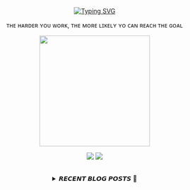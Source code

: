 
<div align="center">
  <br><br><br>
  <a href="https://beomcoder.tistory.com">
    <img src="https://readme-typing-svg.demolab.com?font=Fira+Code&pause=1000&color=B1F767&center=true&vCenter=true&width=435&lines=I'm+Beomwon+Lee%2C;AI+engineer%2C;interested+in+coding." alt="Typing SVG" />
  </a>
  
  <br>
  <p>ᴛʜᴇ ʜᴀʀᴅᴇʀ ʏᴏᴜ ᴡᴏʀᴋ, ᴛʜᴇ ᴍᴏʀᴇ ʟɪᴋᴇʟʏ ʏᴏ ᴄᴀɴ ʀᴇᴀᴄʜ ᴛʜᴇ ɢᴏᴀʟ</p>
  <p align="center">
    <img width="250" height="250" src="https://img1.daumcdn.net/thumb/R1280x0/?scode=mtistory2&fname=https%3A%2F%2Fblog.kakaocdn.net%2Fdn%2FbHRF73%2FbtrYUTnCsI8%2FlNkXeVnkuXFPzs3pKWOM60%2Fimg.png">
  </p>
  
  <p align="center"><a href="https://beomcoder.tistory.com/"><img src="https://img.shields.io/badge/blog-A9BCF5?style=flat-square&logo=Undertale&logoColor=white&link=https://beomcoder.tistory.com/"/></a>  <a href="mailto:viva.beom@gmail.com"><img src="https://img.shields.io/badge/mail-D0A9F5?style=flat-square&logo=Gmail&logoColor=white&link=mailto:viva.beom@gmail.com"/></a></p>
  <br>

  <details>
  <summary>𝙍𝙀𝘾𝙀𝙉𝙏 𝘽𝙇𝙊𝙂 𝙋𝙊𝙎𝙏𝙎 🚩</summary>
  <br>
  <div markdown="1">

  |index|date|title|
  |:---:|---|---|
|1|2023/06/27|[AWS pymysql [ 2006, "MySQL server has gone away (ConnectionResetError(104, 'Connection reset by peer'))] 에러 해결](https://beomcoder.tistory.com/83)|
|2|2023/06/27|[EC2 파이썬 서버 항상 실행되게 하기](https://beomcoder.tistory.com/82)|
|3|2023/06/22|[[구름레벨] '파손된 램' 파이썬 풀이](https://beomcoder.tistory.com/81)|
|4|2023/06/22|[[구름레벨] '버스 선택' (소희와 버스) 파이썬 풀이](https://beomcoder.tistory.com/80)|
|5|2023/06/21|[[구름레벨] 'T세포' 파이썬 풀이](https://beomcoder.tistory.com/79)|
|6|2023/06/21|[[구름레벨] '연속 점수' 파이썬 풀이](https://beomcoder.tistory.com/78)|
|7|2023/06/20|[[구름레벨] '의좋은 형제' 파이썬 풀이](https://beomcoder.tistory.com/77)|
|8|2023/06/19|[[구름레벨] '피보나치 수' 파이썬 풀이](https://beomcoder.tistory.com/76)|
</div>
</details>
</div>
